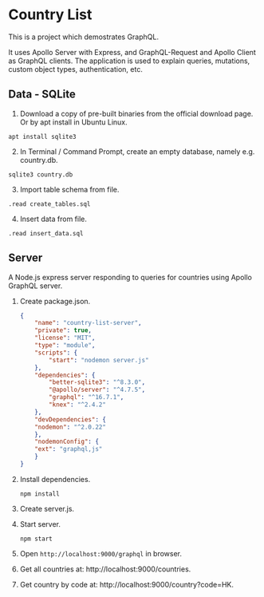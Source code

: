 # Country List

This is a project which demostrates GraphQL.

It uses Apollo Server with Express, and GraphQL-Request and Apollo Client as GraphQL clients. The application is used to explain queries, mutations, custom object types, authentication, etc.


## Data - SQLite

1. Download a copy of pre-built binaries from the official download page. Or by apt install in Ubuntu Linux.

```shell
apt install sqlite3
```

2. In Terminal / Command Prompt, create an empty database, namely e.g. country.db.

```shell
sqlite3 country.db
```

3. Import table schema from file.

```shell
.read create_tables.sql
```

4. Insert data from file.

```shell
.read insert_data.sql
```

## Server

A Node.js express server responding to queries for countries using Apollo GraphQL server.

1. Create package.json.

    ```json
    {
        "name": "country-list-server",
        "private": true,
        "license": "MIT",
        "type": "module",
        "scripts": {
            "start": "nodemon server.js"
        },
        "dependencies": {
            "better-sqlite3": "^8.3.0",
            "@apollo/server": "^4.7.5",
            "graphql": "^16.7.1",
            "knex": "^2.4.2"
        },
        "devDependencies": {
        "nodemon": "^2.0.22"
        },
        "nodemonConfig": {
        "ext": "graphql,js"
        }
    }
    ```

2. Install dependencies.

    ```shell
    npm install
    ```

3. Create server.js.

4. Start server.

    ```shell
    npm start
    ```

5. Open `http://localhost:9000/graphql` in browser.

6. Get all countries at: http://localhost:9000/countries.

7. Get country by code at: http://localhost:9000/country?code=HK.
